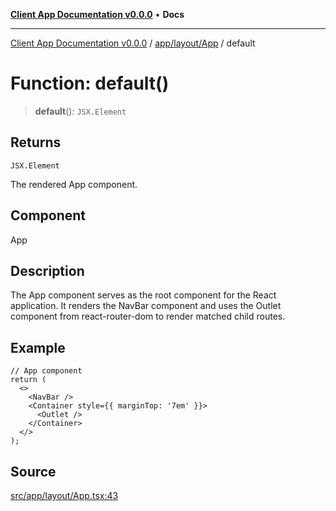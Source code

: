 [**Client App Documentation v0.0.0**](../../../../README.md) • **Docs**

***

[Client App Documentation v0.0.0](../../../../README.md) / [app/layout/App](../README.md) / default

# Function: default()

> **default**(): `JSX.Element`

## Returns

`JSX.Element`

The rendered App component.

## Component

App

## Description

The App component serves as the root component for the React application.
It renders the NavBar component and uses the Outlet component from react-router-dom to render matched child routes.

## Example

```tsx
// App component
return (
  <>
    <NavBar />
    <Container style={{ marginTop: '7em' }}>
      <Outlet />
    </Container>
  </>
);
```

## Source

[src/app/layout/App.tsx:43](https://github.com/jimmykurian/Reactivities/blob/f19dbe6eeef2d0968af80c70ca59448062698db4/client-app/src/app/layout/App.tsx#L43)
